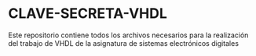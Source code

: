 # CLAVE-SECRETA-VHDL
Este repositorio contiene todos los archivos necesarios para la realización del trabajo de VHDL de la asignatura de sistemas electrónicos digitales

